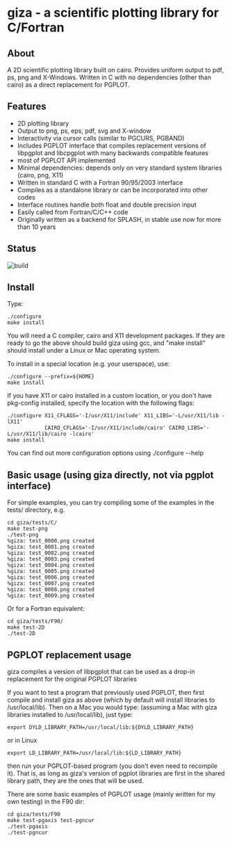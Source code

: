 giza - a scientific plotting library for C/Fortran
==================================================

About
-----
A 2D scientific plotting library built on cairo. Provides uniform output to pdf, ps, png and X-Windows. Written in C with no dependencies (other than cairo) as a direct replacement for PGPLOT.

Features
--------
- 2D plotting library
- Output to png, ps, eps, pdf, svg and X-window
- Interactivity via cursor calls (similar to PGCURS, PGBAND)
- Includes PGPLOT interface that compiles replacement versions of libpgplot and libcpgplot with many backwards compatible features
- most of PGPLOT API implemented
- Minimal dependencies: depends only on very standard system libraries (cairo, png, X11)
- Written in standard C with a Fortran 90/95/2003 interface
- Compiles as a standalone library or can be incorporated into other codes
- Interface routines handle both float and double precision input
- Easily called from Fortran/C/C++ code
- Originally written as a backend for SPLASH, in stable use now for more than 10 years

Status
------
![build](https://github.com/danieljprice/giza/workflows/build/badge.svg)

Install
-------
Type:
```
./configure
make install
```
You will need a C compiler, cairo and X11 development packages. If they are
ready to go the above should build giza using gcc,
and "make install" should install under a Linux or Mac operating system.

To install in a special location (e.g. your userspace), use:
```
./configure --prefix=${HOME}
make install
```

If you have X11 or cairo installed in a custom location, or you don't have pkg-config installed, specify the location with the following flags:
```
./configure X11_CFLAGS='-I/usr/X11/include' X11_LIBS='-L/usr/X11/lib -lX11'
            CAIRO_CFLAGS='-I/usr/X11/include/cairo' CAIRO_LIBS='-L/usr/X11/lib/cairo -lcairo'
make install
```
You can find out more configuration options using ./configure --help

Basic usage (using giza directly, not via pgplot interface)
-----------
For simple examples, you can try compiling some of the examples in the tests/ directory, e.g.
```
cd giza/tests/C/
make test-png
./test-png
%giza: test_0000.png created
%giza: test_0001.png created
%giza: test_0002.png created
%giza: test_0003.png created
%giza: test_0004.png created
%giza: test_0005.png created
%giza: test_0006.png created
%giza: test_0007.png created
%giza: test_0008.png created
%giza: test_0009.png created
```
Or for a Fortran equivalent:
```
cd giza/tests/F90/
make test-2D
./test-2D
```

PGPLOT replacement usage
------------------------
giza compiles a version of libpgplot that can be used as a drop-in replacement
for the original PGPLOT libraries

If you want to test a program that previously used PGPLOT, then first compile
and install giza as above (which by default will install libraries
to /usr/local/lib). Then on a Mac you would type:
 (assuming a Mac with giza libraries installed to /usr/local/lib), just type:
```
export DYLD_LIBRARY_PATH=/usr/local/lib:${DYLD_LIBRARY_PATH}
```
or in Linux
```
export LD_LIBRARY_PATH=/usr/local/lib:${LD_LIBRARY_PATH}
```
then run your PGPLOT-based program (you don't even need to recompile it).
That is, as long as giza's version of pgplot libraries are first in the shared
library path, they are the ones that will be used.

There are some basic examples of PGPLOT usage (mainly written for my own testing)
in the F90 dir:
```
cd giza/tests/F90
make test-pgaxis test-pgncur
./test-pgaxis
./test-pgncur
```
